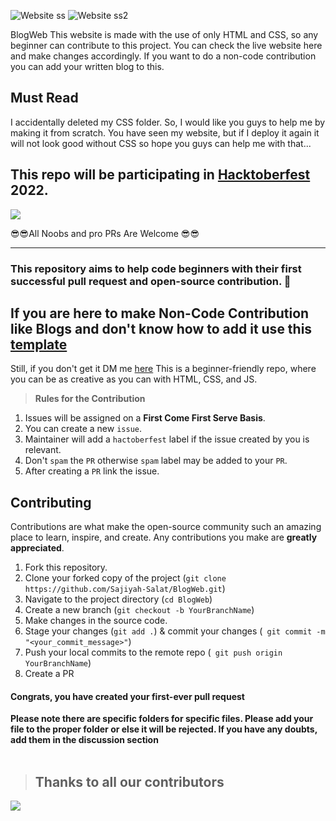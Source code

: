 ![Website ss](https://user-images.githubusercontent.com/109643863/202892029-769d8e8f-8c6e-4339-baff-13513ea666a1.png)
![Website ss2](https://user-images.githubusercontent.com/109643863/202892019-b4ae9d89-1b62-4900-aa11-147c1c106c1d.png)

BlogWeb
This website is made with the use of only HTML and CSS, so any beginner can contribute to this project. You can check the live website here and make changes accordingly. If you want to do a non-code contribution you can add your written blog to this.

## Must Read
I accidentally deleted my CSS folder. So, I would like you guys to help me by making it from scratch. You have seen my website, but if I deploy it again it will not look good without CSS so hope you guys can help me with that... 
## This repo will be participating in [Hacktoberfest](https://hacktoberfest.com/) 2022.

![](https://hacktoberfest.digitalocean.com/_nuxt/img/logo-hacktoberfest-full.f42e3b1.svg)
  
 😎😎All Noobs and pro PRs Are  Welcome 😎😎<br><hr>

### This repository aims to help code beginners with their first successful pull request and open-source contribution. :partying_face:
## If you are here to make Non-Code Contribution like Blogs and don't know how to add it use this [template](https://github.com/Sajiyah-Salat/BlogWeb/blob/main/Template%20for%20Blogs)

Still, if you don't get it DM me [here](https://www.linkedin.com/in/sajiya-salat-0a2a78245/)
This is a beginner-friendly repo, where you can be as creative as you can with HTML, CSS, and JS.

> **Rules for the Contribution**
1. Issues will be assigned on a **First Come First Serve Basis**.
2. You can create a new `issue`.
3. Maintainer will add a `hactoberfest` label if the issue created by you is relevant.
4. Don't `spam` the `PR` otherwise `spam` label may be added to your `PR`.
5. After creating a `PR` link the issue.

## Contributing

Contributions are what make the open-source community such an amazing place to learn, inspire, and create. Any contributions you make are **greatly appreciated**.

1. Fork this repository.
2. Clone your forked copy of the project (`git clone https://github.com/Sajiyah-Salat/BlogWeb.git`)
3. Navigate to the project directory (`cd BlogWeb`)
4. Create a new branch (`git checkout -b YourBranchName`)
5. Make changes in the source code.
6. Stage your changes (`git add .`) & commit your changes (` git commit -m "<your_commit_message>"`)
7. Push your local commits to the remote repo (` git push origin YourBranchName`)
8. Create a PR

#### Congrats, you have created your first-ever pull request 
**Please note there are specific folders for specific files. Please add your file to the proper folder or else it will be rejected. If you have any doubts, add them in the discussion section**
<br></br>
> ## Thanks to all our contributors
<img src = "https://contrib.rocks/image?repo=Sajiyah-Salat/BlogWeb"/>

